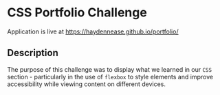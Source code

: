 # CSS Portfolio Challenge
Application is live at https://haydennease.github.io/portfolio/
## Description
The purpose of this challenge was to display what we learned in our `CSS` section - particularly in the use of `flexbox` to style elements and improve accessibility while viewing content on different devices.